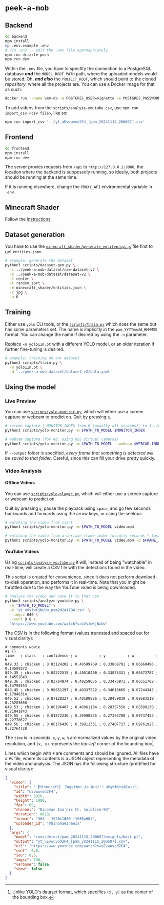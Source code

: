 # `peek-a-mob`

## Backend

```sh
cd backend
npm install
cp .env.example .env
# vim .env -- edit the .env file approapriately
npm run drizzle-push
npm run dev 
```

Within the `.env` file, you have to specfify the connection to a PostgreSQL database ***and*** the `MODEL_ROOT_PATH` path, where the uploaded models would be stored. Oh, ***and also*** the `PROJECT_ROOT`, which should point to the cloned *repository*, where all the projects are. You can use a Docker image for that as such:

```sh
docker run --name vmm-db -e POSTGRES_USER=vignette -e POSTGRES_PASSWORD=wah --restart=unless-stopped -p 127.0.0.1:5432:5432 -d postgres:alpine
```

To add videos from the `scripts/analyze-youtube.csv`, use `npm run import_csv <csv file>`, like so:

```sh
npm run import_csv '../yt_uEvwuvod2F4_[pam_20241115_200607].csv'
```

## Frontend

```sh
cd frontend
npm install
npm run dev
```

The server proxies requests from `/api` to `http://127.0.0.1:8080`, the location where the backend is supposedly running, so ideally, both projects should be running at the same time. 

If it is running elsewhere, change the `PROXY_API` environmental variable in `.env`.

## Minecraft Shader

Follow the [instructions](./minecraft_shader).

## Dataset generation

You have to use the [`minecraft_shader/generate_entityprop.js`](`minecraft_shader/generate_entityprop.js`) file first to get `entities.json`. 

```sh
# example: generate the dataset
python3 scripts/dataset-gen.py \
  -i ../peek-a-mob-dataset/raw-dataset-v2 \
  -o ../peek-a-mob-dataset/dataset-v2 \
  -f center \
  -t random_sort \
  -e minecraft_shader/entities.json \
  -x jpg \
  -a 0
```

## Training

Either use `yolo` CLI tools, or the [`scripts/train.py`](scripts/train.py) which does the same but has some parameters set. The name is implicitly in the `pam_YYYYmmdd_HHMMSS` format. You can change the name if desired by using the `-n` parameter.

Replace `-m yolo11n.pt` with a different YOLO model, or an older iteration if further fine-tuning is desired.

```sh
# example: training on our dataset
python3 scripts/train.py \
  -m yolo11n.pt \
  -d '../peek-a-mob-dataset/dataset-v2/data.yaml'
```

## Using the model

### Live Preview

You can use [`scripts/yolo-monitor.py`](scripts/yolo-monitor.py), which will either use a screen capture or webcam to predict on. Quit by pressing `q`.

```sh
# screen capture | MONITOR_INDEX from 0 (usually all screens), to 1..inf (separate screens)
python3 scripts/yolo-monitor.py -m $PATH_TO_MODEL $MONITOR_INDEX

# webcam capture (for eg. using OBS Virtual Cameras)
python3 scripts/yolo-monitor.py -m $PATH_TO_MODEL --webcam $WEBCAM_INDEX
```

If `--output` folder is specified, *every frame that something is detected will be saved to that folder*. Careful, since this can fill your drive pretty quickly.

### Video Analysis

#### Offline Videos

You can use [`scripts/yolo-player.py`](scripts/yolo-player.py), which will either use a screen capture or webcam to predict on.

Quit by pressing `q`, pause the playback using `space`, and go few seconds backwards and forwards using the arrow keys, or using the seekbar.

```sh
# watching the video from start
python3 scripts/yolo-monitor.py -m $PATH_TO_MODEL video.mp4

# watching the video from a certain frame index (usually seconds * fps)
python3 scripts/yolo-monitor.py -m $PATH_TO_MODEL video.mp4 -p $FRAME_INDEX
```

#### YouTube Videos

Using [`scripts/analyze-youtube.py`](scripts/analyze-youtube.py) it will, instead of being "watchable" in real-time, will create a CSV file with the detections found in the video. 

This script is created for convenience, since it does not perform download-to-disk operation, and performs it in real-time. Note that you might be throttled due to the way the YouTube video is being downloaded.

```sh
# analyze the video and save it to that csv
python3 scripts/analyze-youtube.py \
  -m "$PATH_TO_MODEL" \
  -o 'yt_4Vs1wKjNuUw_pam20241104.csv' \
  --imgsz 640 \
  --conf 0.8 \
  'https://www.youtube.com/watch?v=4Vs1wKjNuUw'
```

The CSV is in the following format (values truncated and spaced out for visual clarity):
```csv
# comments wowie
#$ {}
time   ; class   ; confidence ; x          ; y          ; w          ; h
849.33 ; chicken ; 0.83124202 ; 0.40599769 ; 0.33868791 ; 0.06660496 ; 0.14599372
849.35 ; chicken ; 0.84522515 ; 0.40610400 ; 0.33875331 ; 0.06572787 ; 0.14552843
849.36 ; chicken ; 0.83764874 ; 0.40259035 ; 0.33476971 ; 0.06551768 ; 0.14790353
849.45 ; chicken ; 0.90651297 ; 0.40337522 ; 0.34616665 ; 0.07244345 ; 0.17948314
849.51 ; chicken ; 0.87128227 ; 0.40180826 ; 0.28459030 ; 0.08683519 ; 0.23283606
849.53 ; chicken ; 0.80196487 ; 0.40061134 ; 0.28357558 ; 0.08598130 ; 0.21841843
849.55 ; chicken ; 0.81872236 ; 0.39908255 ; 0.27393700 ; 0.09737453 ; 0.22778627
849.56 ; chicken ; 0.80176430 ; 0.39911331 ; 0.27407727 ; 0.09761925 ; 0.22764728
```

The `time` is in *seconds*. `x`, `y`, `w`, `h` are normalized values by the original video resolution, and `(x, y)` represents the *top-left* corner of the bounding box[^1].

Lines which begin with `#` are comments and should be ignored. All files have a `#$` file, where its contents is a JSON object representing the metadata of the video and analysis. The JSON has the following structure (prettified for visual clarity):

```json
{
  "video": {
    "title": "【Minecraft】 Together As One!!! #MythOneblock",
    "id": "uEvwuvod2F4",
    "width": 1920,
    "height": 1080,
    "fps": 60,
    "channel": "Ninomae Ina'nis Ch. hololive-EN",
    "duration": 8620,
    "format": "303 - 1920x1080 (1080p60)",
    "uploader_id": "@NinomaeInanis"
  },
  "argv": {
    "model": "runs/detect/pam_20241115_200607/weights/best.pt",
    "output": "yt_uEvwuvod2F4_[pam_20241115_200607].csv",
    "url": "https://www.youtube.com/watch?v=uEvwuvod2F4",
    "conf": 0.6,
    "iou": 0.5,
    "imgsz": 736,
    "verbose": false,
    "show": false
  }
}
```

[^1]: Unlike YOLO's dataset format, which specifies `(x, y)` as the center of the bounding box.